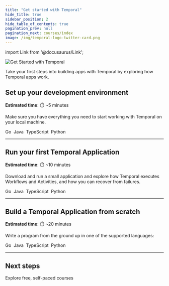 ```yaml
---
title: "Get started with Temporal"
hide_title: true
sidebar_position: 2
hide_table_of_contents: true
pagination_prev: null
pagination_next: courses/index
image: /img/temporal-logo-twitter-card.png
---
```


import Link from '@docusaurus/Link';

![Get Started with Temporal](/img/banners/getstarted.png)

Take your first steps into building apps with Temporal by exploring how Temporal apps work.

## Set up your development environment

**Estimated time**: ⏱️ ~5 minutes

Make sure you have everything you need to start working with Temporal on your local machine.

<Link className="button button--primary" to="go/dev_environment/">Go</Link>&nbsp;
<Link className="button button--primary" to="java/dev_environment/">Java</Link>&nbsp;
<Link className="button button--primary" to="typescript/dev_environment/">TypeScript</Link>&nbsp;
<Link className="button button--primary" to="python/dev_environment/">Python</Link>&nbsp;

----

## Run your first Temporal Application

**Estimated time**: ⏱️ ~10 minutes

Download and run a small application and explore how Temporal executes Workflows and Activities, and how you can recover from failures.

<Link className="button button--primary" to="go/first_program_in_go">Go</Link>&nbsp;
<Link className="button button--primary" to="java/first_program_in_java">Java</Link>&nbsp;
<Link className="button button--primary" to="typescript/first_program_in_typescript">TypeScript</Link>&nbsp;
<Link className="button button--primary" to="python/first_program_in_python">Python</Link>&nbsp;

-----

## Build a Temporal Application from scratch

**Estimated time**: ⏱️ ~20 minutes

Write a program from the ground up in one of the supported languages:

<Link className="button button--primary" to="go/hello_world_in_go">Go</Link>&nbsp;
<Link className="button button--primary" to="java/hello_world_in_java">Java</Link>&nbsp;
<Link className="button button--primary" to="typescript/hello_world_in_typescript">TypeScript</Link>&nbsp;
<Link className="button button--primary" to="python/hello_world_in_python">Python</Link>&nbsp;

----

## Next steps

<Link className="button button--primary" href="/courses">Explore free, self-paced courses</Link>

